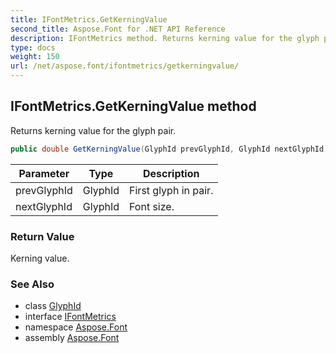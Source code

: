 ```yaml
---
title: IFontMetrics.GetKerningValue
second_title: Aspose.Font for .NET API Reference
description: IFontMetrics method. Returns kerning value for the glyph pair
type: docs
weight: 150
url: /net/aspose.font/ifontmetrics/getkerningvalue/
---
```

## IFontMetrics.GetKerningValue method

Returns kerning value for the glyph pair.

```csharp
public double GetKerningValue(GlyphId prevGlyphId, GlyphId nextGlyphId)
```

| Parameter | Type | Description |
| --- | --- | --- |
| prevGlyphId | GlyphId | First glyph in pair. |
| nextGlyphId | GlyphId | Font size. |

### Return Value

Kerning value.

### See Also

* class [GlyphId](../../../aspose.font.glyphs/glyphid/)
* interface [IFontMetrics](../)
* namespace [Aspose.Font](../../ifontmetrics/)
* assembly [Aspose.Font](../../../)


